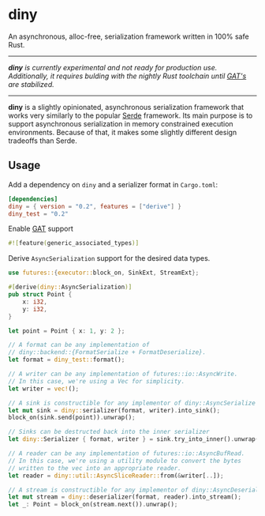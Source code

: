 # diny

An asynchronous, alloc-free, serialization framework written in 100% safe Rust.

---

_**diny** is currently experimental and not ready for production use. Additionally, it requires bulding with the nightly Rust toolchain until [GAT's](https://github.com/rust-lang/rust/issues/44265) are stabilized._

---

**diny** is a slightly opinionated, asynchronous serialization framework that works very similarly to the popular [Serde](https://serde.rs/) framework.  Its main purpose is to support asynchronous serialization in memory constrained execution environments. Because of that, it makes some slightly different design tradeoffs than Serde.

## Usage

Add a dependency on `diny` and a serializer format in `Cargo.toml`:

```toml
[dependencies]
diny = { version = "0.2", features = ["derive"] }
diny_test = "0.2"
```

Enable [GAT](https://rust-lang.github.io/rfcs/1598-generic_associated_types.html) support

```rust
#![feature(generic_associated_types)]
```

Derive `AsyncSerialization` support for the desired data types.

```rust
use futures::{executor::block_on, SinkExt, StreamExt};

#[derive(diny::AsyncSerialization)]
pub struct Point {
    x: i32,
    y: i32,
}

let point = Point { x: 1, y: 2 };

// A format can be any implementation of
// diny::backend::{FormatSerialize + FormatDeserialize}.
let format = diny_test::format();

// A writer can be any implementation of futures::io::AsyncWrite.
// In this case, we're using a Vec for simplicity.
let writer = vec!();

// A sink is constructible for any implementor of diny::AsyncSerialize
let mut sink = diny::serializer(format, writer).into_sink();
block_on(sink.send(point)).unwrap();

// Sinks can be destructed back into the inner serializer
let diny::Serializer { format, writer } = sink.try_into_inner().unwrap();

// A reader can be any implementation of futures::io::AsyncBufRead.
// In this case, we're using a utility module to convert the bytes
// written to the vec into an appropriate reader.
let reader = diny::util::AsyncSliceReader::from(&writer[..]);

// A stream is constructible for any implementor of diny::AsyncDeserialize
let mut stream = diny::deserializer(format, reader).into_stream();
let _: Point = block_on(stream.next()).unwrap();
```